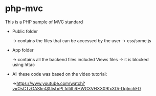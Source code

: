 # php-mvc

This is a PHP sample of MVC standard

- Public folder

  -> contains the files that can be accessed by the user
  -> css/some js
  
  
- App folder

  -> contains all the backend files included Views files
  -> it is blocked using httac

- All these code was based on the video tutorial: 

  ->https://www.youtube.com/watch?v=OsCTzGASImQ&list=PLfdtiltiRHWGXVHXX09fxXDi-DqInchFD
 
